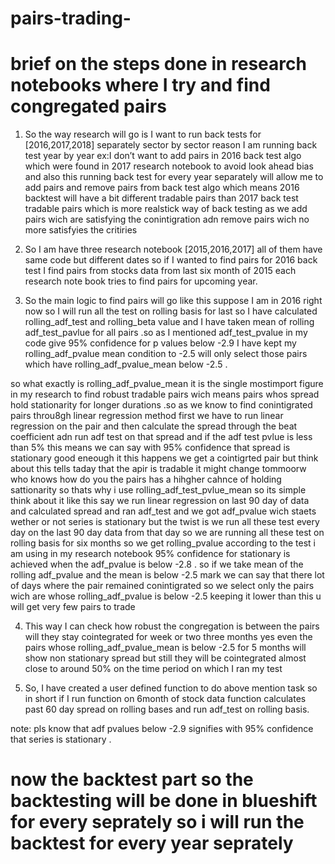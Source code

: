 # pairs-trading-
# brief on the steps done in research notebooks where I try and find congregated pairs 
1)	So the way research will go is I want to run back tests for [2016,2017,2018] separately sector by sector reason I am running back test year by year ex:I don’t want to add pairs in 2016 back test algo which were  found  in 2017 research notebook to avoid look ahead bias and also this running back test for every year separately will allow me to add pairs and remove pairs from back test algo which means 2016 backtest will have a bit different tradable pairs than 2017 back test tradable pairs  which is more realstick way of back testing as we add pairs wich are satisfying the conintigration adn remove pairs wich no more satisfyies the critiries  

2)	So I am have three research notebook [2015,2016,2017] all of them have same code but different dates so if I wanted to find pairs for 2016 back test I find pairs from stocks data from last six month of 2015 each research note book tries to find pairs for upcoming year.

3)	So the main logic to find pairs will go like this  suppose I am in 2016 right now so I will run all the test on rolling basis for last so I have calculated rolling_adf_test and rolling_beta value and I have taken mean of  rolling adf_test_pavlue  for all pairs .so as I mentioned adf_test_pvalue in my code give 95% confidence for p values below -2.9 I have kept my rolling_adf_pvalue  mean condition to -2.5  will only select those pairs which have rolling_adf_pvalue_mean below -2.5 .

so what exactly is rolling_adf_pvalue_mean it is the single mostimport figure in my research to find robust tradable pairs wich means pairs whos spread hold stationarity for longer durations .so as we know to find conintigrated pairs throu8gh linear regression method first we have to run linear regression on the pair and then calculate the spread through the beat coefficient adn run adf test on that spread and if the adf test pvlue is less than 5% this means we can say with 95% confidence that spread is stationary good eneough it this happens we get a cointigrted pair but think about this tells taday that the apir is tradable it might change tommoorw who knows how do you the pairs has a hihgher cahnce of holding sattionarity so thats why i use rolling_adf_test_pvlue_mean so its simple think about it like this say we run linear regression on last 90 day of data and calculated spread and ran adf_test and we got adf_pvalue wich staets wether or not series is stationary but the twist is we run all these test every day on the last 90 day data from that day so we are running all these test on rolling basis for six months so we get rolling_pvalue according to the test i am using in my research notebook 95% confidence for stationary is achieved when the adf_pvalue is below -2.8 . so if we take mean of the rolling adf_pvalue and the mean is below -2.5 mark we can say that there lot of days where the pair remained conintigrated so we select only the pairs wich are whose rolling_adf_pvalue is below -2.5 keeping it lower than this u will get very few pairs to trade

4)	This way I can check how robust the congregation is between the pairs  will they  stay cointegrated for week or two three months yes even the pairs whose rolling_adf_pvalue_mean is below -2.5 for 5 months will show non stationary spread but still they will be cointegrated almost close to around 50% on the time period on which I ran my test

5)	So, I have created a user defined function to do above mention task so in short if I run function on 6month of stock data function calculates past 60 day spread on rolling bases and run adf_test on rolling basis.



note: pls know that adf pvalues below -2.9 signifies with 95% confidence that series is stationary .

# now  the backtest part so the backtesting will be done in blueshift for every seprately so i will run the backtest for every year seprately 
 
